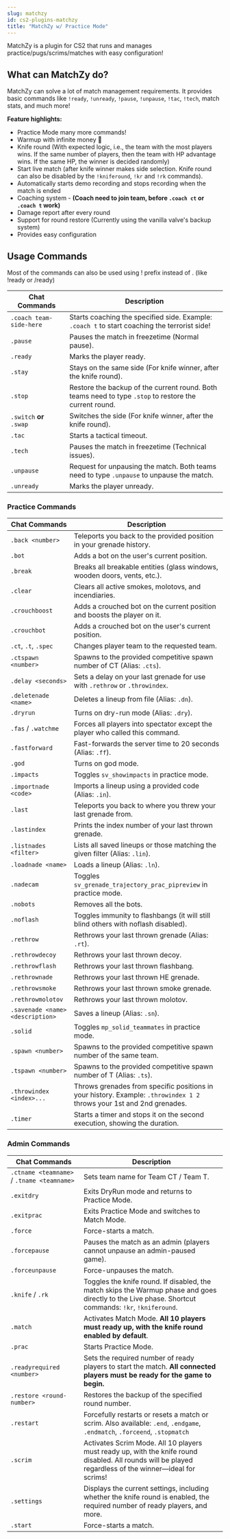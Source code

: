 ```yaml
---
slug: matchzy
id: cs2-plugins-matchzy
title: "MatchZy w/ Practice Mode"
---
```


MatchZy is a plugin for CS2 that runs and manages practice/pugs/scrims/matches with easy configuration!

## What can MatchZy do?
MatchZy can solve a lot of match management requirements. It provides basic commands like `!ready`, `!unready`, `!pause`, `!unpause`, `!tac`, `!tech`, match stats, and much more!

**Feature highlights:**
- Practice Mode many more commands!
- Warmup with infinite money 🤑
- Knife round (With expected logic, i.e., the team with the most players wins. If the same number of players, then the team with HP advantage wins. If the same HP, the winner is decided randomly)
- Start live match (after knife winner makes side selection. Knife round can also be disabled by the `!kniferound`, `!kr` and `!rk` commands).
- Automatically starts demo recording and stops recording when the match is ended
- Coaching system - **(Coach need to join team, before `.coach ct` or `.coach t` work)**
- Damage report after every round
- Support for round restore (Currently using the vanilla valve's backup system)
- Provides easy configuration

## Usage Commands
Most of the commands can also be used using ! prefix instead of . (like !ready or /ready)

| Chat Commands         | Description                                                                                      |
|-----------------------|--------------------------------------------------------------------------------------------------|
| `.coach team-side-here` | Starts coaching the specified side. Example: `.coach t` to start coaching the terrorist side!   |
| `.pause`              | Pauses the match in freezetime (Normal pause).                                                  |
| `.ready`              | Marks the player ready.                                                                         |
| `.stay`               | Stays on the same side (For knife winner, after the knife round).                               |
| `.stop`               | Restore the backup of the current round. Both teams need to type `.stop` to restore the current round. |
| `.switch` **or** `.swap`  | Switches the side (For knife winner, after the knife round).                                    |
| `.tac`                | Starts a tactical timeout.                                                                      |
| `.tech`               | Pauses the match in freezetime (Technical issues).                                              |
| `.unpause`            | Request for unpausing the match. Both teams need to type `.unpause` to unpause the match.       |
| `.unready`            | Marks the player unready.                                                                       | 

### Practice Commands
| Chat Commands                   | Description                                                                                                           |
|---------------------------------|-----------------------------------------------------------------------------------------------------------------------|
| `.back <number>`                | Teleports you back to the provided position in your grenade history.                                                  |
| `.bot`                          | Adds a bot on the user's current position.                                                                            |
| `.break`                        | Breaks all breakable entities (glass windows, wooden doors, vents, etc.).                                             |
| `.clear`                        | Clears all active smokes, molotovs, and incendiaries.                                                                 |
| `.crouchboost`                  | Adds a crouched bot on the current position and boosts the player on it.                                              |
| `.crouchbot`                    | Adds a crouched bot on the user's current position.                                                                   |
| `.ct`, `.t`, `.spec`            | Changes player team to the requested team.                                                                            |
| `.ctspawn <number>`             | Spawns to the provided competitive spawn number of CT (Alias: `.cts`).                                                |
| `.delay <seconds>`              | Sets a delay on your last grenade for use with `.rethrow` or `.throwindex`.                                           |
| `.deletenade <name>`            | Deletes a lineup from file (Alias: `.dn`).                                                                            |
| `.dryrun`                       | Turns on dry-run mode (Alias: `.dry`).                                                                                |
| `.fas` / `.watchme`             | Forces all players into spectator except the player who called this command.                                          |
| `.fastforward`                  | Fast-forwards the server time to 20 seconds (Alias: `.ff`).                                                           |
| `.god`                          | Turns on god mode.                                                                                                    |
| `.impacts`                      | Toggles `sv_showimpacts` in practice mode.                                                                            |
| `.importnade <code>`            | Imports a lineup using a provided code (Alias: `.in`).                                                                |
| `.last`                         | Teleports you back to where you threw your last grenade from.                                                         |
| `.lastindex`                    | Prints the index number of your last thrown grenade.                                                                  |
| `.listnades <filter>`           | Lists all saved lineups or those matching the given filter (Alias: `.lin`).                                           |
| `.loadnade <name>`              | Loads a lineup (Alias: `.ln`).                                                                                        |
| `.nadecam`                      | Toggles `sv_grenade_trajectory_prac_pipreview` in practice mode.                                                      |
| `.nobots`                       | Removes all the bots.                                                                                                 |
| `.noflash`                      | Toggles immunity to flashbangs (it will still blind others with noflash disabled).                                    |
| `.rethrow`                      | Rethrows your last thrown grenade (Alias: `.rt`).                                                                     |
| `.rethrowdecoy`                 | Rethrows your last thrown decoy.                                                                                      |
| `.rethrowflash`                 | Rethrows your last thrown flashbang.                                                                                  |
| `.rethrownade`                  | Rethrows your last thrown HE grenade.                                                                                 |
| `.rethrowsmoke`                 | Rethrows your last thrown smoke grenade.                                                                              |
| `.rethrowmolotov`               | Rethrows your last thrown molotov.                                                                                    |
| `.savenade <name> <description>`| Saves a lineup (Alias: `.sn`).                                                                                        |
| `.solid`                        | Toggles `mp_solid_teammates` in practice mode.                                                                        |
| `.spawn <number>`               | Spawns to the provided competitive spawn number of the same team.                                                     |
| `.tspawn <number>`              | Spawns to the provided competitive spawn number of T (Alias: `.ts`).                                                  |
| `.throwindex <index>...`        | Throws grenades from specific positions in your history. Example: `.throwindex 1 2` throws your 1st and 2nd grenades. |
| `.timer`                        | Starts a timer and stops it on the second execution, showing the duration.                                            |

### Admin Commands
| Chat Commands               | Description                                                                                     |
|-----------------------------|-------------------------------------------------------------------------------------------------|
| `.ctname <teamname>` / `.tname <teamname>` | Sets team name for Team CT / Team T.                                             |
| `.exitdry`                  | Exits DryRun mode and returns to Practice Mode.                                                 |
| `.exitprac`                 | Exits Practice Mode and switches to Match Mode.                                                 |
| `.force`                    | Force-starts a match.                                                                           |
| `.forcepause`               | Pauses the match as an admin (players cannot unpause an admin-paused game).                     |
| `.forceunpause`             | Force-unpauses the match.                                                                       |
| `.knife` / `.rk`            | Toggles the knife round. If disabled, the match skips the Warmup phase and goes directly to the Live phase. Shortcut commands: `!kr`, `!kniferound`. |
| `.match`                    | Activates Match Mode. **All 10 players must ready up, with the knife round enabled by default**. |
| `.prac`                     | Starts Practice Mode.                                                                           |
| `.readyrequired <number>`   | Sets the required number of ready players to start the match. **All connected players must be ready for the game to begin.** |
| `.restore <round-number>`   | Restores the backup of the specified round number.                                               |
| `.restart`                  | Forcefully restarts or resets a match or scrim. Also available: `.end`, `.endgame`, `.endmatch`, `.forceend`, `.stopmatch` |
| `.scrim`                    | Activates Scrim Mode. All 10 players must ready up, with the knife round disabled. All rounds will be played regardless of the winner—ideal for scrims! |
| `.settings`                 | Displays the current settings, including whether the knife round is enabled, the required number of ready players, and more. |
| `.start`                    | Force-starts a match.                                                                           |
